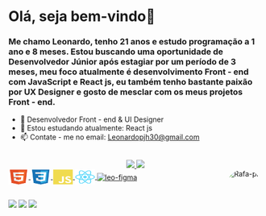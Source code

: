 <h1>Olá, seja bem-vindo👋</h1> 
<h3>Me chamo Leonardo, tenho 21 anos e estudo programação a 1 ano e 8 meses. Estou buscando uma oportunidade de Desenvolvedor Júnior após estagiar por um período de 3 meses, meu foco atualmente é desenvolvimento Front - end com JavaScript e React js, eu também tenho bastante paixão por UX Designer e gosto de mesclar com os meus projetos Front - end.
</h3>



- 🔭 Desenvolvedor Front - end & UI Designer <br>
- 🌱 Estou estudando atualmente: React js <br>
- 📫 Contate - me no email: Leonardopjh30@gmail.com

<br>

<div align="center">
  <a href="https://github.com/Leonardoaugusto77">
  <img height="180em" src="https://github-readme-stats.vercel.app/api?username=Leonardoaugusto77&show_icons=true&theme=dracula&include_all_commits=true&count_private=true"/>
  <img height="180em" src="https://github-readme-stats.vercel.app/api/top-langs/?username=Leonardoaugusto77&layout=compact&langs_count=7&theme=dracula"/>
</div>
  
<div>
  <img align="center" alt="leo-HTML" height="30" width="40" src="https://raw.githubusercontent.com/devicons/devicon/master/icons/html5/html5-original.svg">
  <img align="center" alt="leo-CSS" height="30" width="40" src="https://raw.githubusercontent.com/devicons/devicon/master/icons/css3/css3-original.svg">
  <img align="center" alt="leo-Js" height="30" width="40" src="https://raw.githubusercontent.com/devicons/devicon/master/icons/javascript/javascript-plain.svg">
  <img align="center" alt="leo-React" height="30" width="40" src="https://raw.githubusercontent.com/devicons/devicon/master/icons/react/react-original.svg">
  <img align="center" alt="leo-figma" height="30" width"40" src="https://cdn.jsdelivr.net/gh/devicons/devicon/icons/figma/figma-original.svg"/>
   <img align="right" alt="Rafa-pic" height="150" style="border-radius:50px;" src="https://uploads.spiritfanfiction.com/fanfics/capitulos/201912/kin-sarutobi-kakashi-hatake-18183703-271220191721.gif">
</div>
  
  </div>
  
  ##
 
<div> 
  
<a href="https://www.instagram.com/project_heisen/" target="_blank"><img src="https://img.shields.io/badge/-Instagram-%23E4405F?style=for-the-badge&logo=instagram&logoColor=white" target="_blank"></a>
<a href = "leonardopjh30@gmail.com"><img src="https://img.shields.io/badge/-Gmail-%23333?style=for-the-badge&logo=gmail&logoColor=white" target="_blank"></a>
<a href="https://www.linkedin.com/in/leonardo-augusto-36a3011ab/" target="_blank"><img src="https://img.shields.io/badge/-LinkedIn-%230077B5?style=for-the-badge&logo=linkedin&logoColor=white" target="_blank"></a> 
 
  
  
